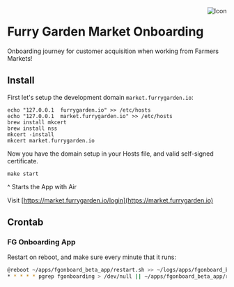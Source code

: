 <!-- markdownlint-disable MD013 MD033 MD041 -->

<img src="https://placecats.com/millie_neo/200/200" align="right" alt="Icon">

# Furry Garden Market Onboarding

Onboarding journey for customer acquisition when working from Farmers Markets!

## Install

First let's setup the development domain `market.furrygarden.io`:

```shell
echo "127.0.0.1  furrygarden.io" >> /etc/hosts
echo "127.0.0.1  market.furrygarden.io" >> /etc/hosts
brew install mkcert
brew install nss
mkcert -install
mkcert market.furrygarden.io
```

Now you have the domain setup in your Hosts file, and valid self-signed certificate.

```shell
make start
```

^ Starts the App with Air

Visit [https://market.furrygarden.io/login](https://market.furrygarden.io)

## Crontab

### FG Onboarding App

Restart on reboot, and make sure every minute that it runs:

```bash
@reboot ~/apps/fgonboard_beta_app/restart.sh >> ~/logs/apps/fgonboard_beta_app/cron.log 2>&1
* * * * * pgrep fgonboarding > /dev/null || ~/apps/fgonboard_beta_app/restart.sh >> ~/logs/apps/fgonboard_beta_app/cron.log 2>&1
```
